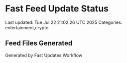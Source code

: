 # Fast Feed Update Status
Last updated: Tue Jul 22 21:02:26 UTC 2025
Categories: entertainment,crypto

## Feed Files Generated

Generated by Fast Updates Workflow
